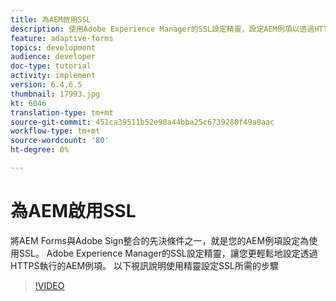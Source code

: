 ```yaml
---
title: 為AEM啟用SSL
description: 使用Adobe Experience Manager的SSL設定精靈，設定AEM例項以透過HTTPS執行。
feature: adaptive-forms
topics: development
audience: developer
doc-type: tutorial
activity: implement
version: 6.4,6.5
thumbnail: 17993.jpg
kt: 6046
translation-type: tm+mt
source-git-commit: 451ca39511b52e90a44bba25c6739280f49a0aac
workflow-type: tm+mt
source-wordcount: '80'
ht-degree: 0%

---
```



# 為AEM啟用SSL

將AEM Forms與Adobe Sign整合的先決條件之一，就是您的AEM例項設定為使用SSL。 Adobe Experience Manager的SSL設定精靈，讓您更輕鬆地設定透過HTTPS執行的AEM例項。
以下視訊說明使用精靈設定SSL所需的步驟

>[!VIDEO](https://video.tv.adobe.com/v/17993/?quality=9&learn=on)